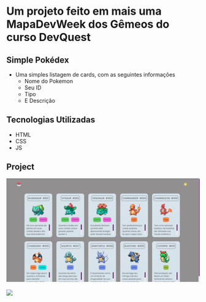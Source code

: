 # Um projeto feito em mais uma MapaDevWeek dos Gêmeos do curso DevQuest

## Simple Pokédex
- Uma simples listagem de cards, com as seguintes informações
    - Nome do Pokemon
    - Seu ID
    - Tipo
    - E Descrição

## Tecnologias Utilizadas
- HTML
- CSS
- JS

## Project
<img src="./src/images/project/Captura de tela 2024-04-04 151808.png">
<br><br>
<img src="./src/images/project/simple-pokedex.gif">